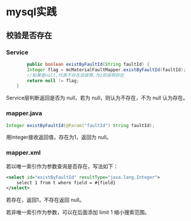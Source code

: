 # mysql实践

## 校验是否存在

### Service

```JAVA
		public boolean existByFaultId(String faultId) {
        Integer flag = mcMaterialFaultMapper.existByFaultId(faultId);
        //如果是null,代表不存在该故障,为1则说明存在
        return null != flag;
    }

```

Service层判断返回是否为 null，若为 null，则认为不存在，不为 null 认为存在。

### mapper.java

```java
Integer existByFaultId(@Param("faultId") String faultId);
```

用Integer接收返回值，存在为1，返回为 null。

### mapper.xml

若以唯一索引作为参数查询是否存在，写法如下：

```xml
<select id="existByFaultId" resultType="java.lang.Integer">
	select 1 from t where field = #{field}
</select>
```

若存在，返回1，不存在返回 null。 

若非唯一索引作为参数，可以在后面添加 limit 1 缩小搜索范围。

